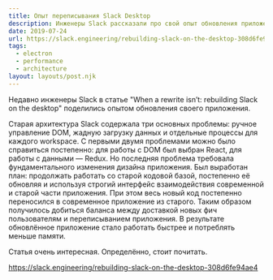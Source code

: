 ```yaml
---
title: Опыт переписывания Slack Desktop
description: Инженеры Slack рассказали про свой опыт обновления приложения
date: 2019-07-24
url: https://slack.engineering/rebuilding-slack-on-the-desktop-308d6fe94ae4
tags:
  - electron
  - performance
  - architecture
layout: layouts/post.njk
---
```

Недавно инженеры Slack в статье "When a rewrite isn’t: rebuilding Slack on the desktop" поделились опытом обновления своего приложения.

Старая архитектура Slack содержала три основных проблемы: ручное управление DOM, жадную загрузку данных и отдельные процессы для каждого workspace. С первыми двумя проблемами можно было справиться постепенно: для работы с DOM был выбран React, для работы с данными — Redux. Но последняя проблема требовала фундаментального изменения дизайна приложения. Был выработан план: продолжать работать со старой кодовой базой, постепенно её обновляя и используя строгий интерфейс взаимодействия современной и старой части приложения. При этом весь новый код постепенно переносился в современное приложение из старого. Таким образом получилось добиться баланса между доставкой новых фич пользователям и переписыванием приложения. В результате обновлённое приложение стало работать быстрее и потреблять меньше памяти.

Статья очень интересная. Определённо, стоит почитать.

https://slack.engineering/rebuilding-slack-on-the-desktop-308d6fe94ae4
